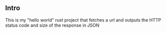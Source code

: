 ## Intro
This is my "hello world" rust project that fetches a url and outputs the HTTP status code and size of the response in JSON
